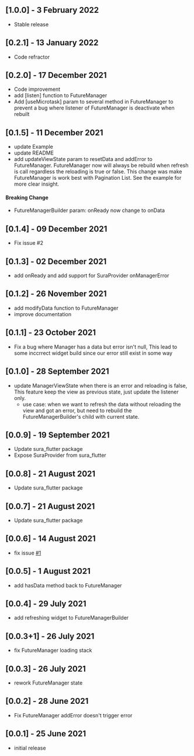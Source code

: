 ## [1.0.0] - 3 February 2022

- Stable release

## [0.2.1] - 13 January 2022

- Code refractor

## [0.2.0] - 17 December 2021

- Code improvement
- add [listen] function to FutureManager
- Add [useMicrotask] param to several method in FutureManager to prevent a bug where listener of FutureManager is deactivate when rebuilt

## [0.1.5] - 11 December 2021

- update Example
- update README
- add updateViewState param to resetData and addError to FutureManager. FutureManager now will always be rebuild when refresh is call regardless the reloading is true or false. This change was make FutureManager is work best with Pagination List. See the example for more clear insight.

#### Breaking Change

- FutureManagerBuilder param: onReady now change to onData

## [0.1.4] - 09 December 2021

- Fix issue #2

## [0.1.3] - 02 December 2021

- add onReady and add support for SuraProvider onManagerError

## [0.1.2] - 26 November 2021

- add modifyData function to FutureManager
- improve documentation

## [0.1.1] - 23 October 2021

- Fix a bug where Manager has a data but error isn't null, This lead to some inccrrect widget build since our error still exist in some way

## [0.1.0] - 28 September 2021

- update ManagerViewState when there is an error and reloading is false, This feature keep the view as previous state, just update the listener only.
  - use case: when we want to refresh the data without reloading the view and got an error, but need to rebuild the FutureManagerBuilder's child with current state.

## [0.0.9] - 19 September 2021

- Update sura_flutter package
- Expose SuraProvider from sura_flutter

## [0.0.8] - 21 August 2021

- Update sura_flutter package

## [0.0.7] - 21 August 2021

- Update sura_flutter package

## [0.0.6] - 14 August 2021

- fix issue [#1](https://github.com/asurraa/sura_manager/issues/1)

## [0.0.5] - 1 August 2021

- add hasData method back to FutureManager

## [0.0.4] - 29 July 2021

- add refreshing widget to FutureManagerBuilder

## [0.0.3+1] - 26 July 2021

- fix FutureManager loading stack

## [0.0.3] - 26 July 2021

- rework FutureManager state

## [0.0.2] - 28 June 2021

- Fix FutureManager addError doesn't trigger error

## [0.0.1] - 25 June 2021

- initial release
